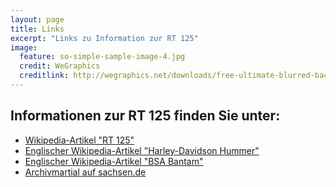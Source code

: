 ```yaml
---
layout: page
title: Links
excerpt: "Links zu Information zur RT 125"
image:
  feature: so-simple-sample-image-4.jpg
  credit: WeGraphics
  creditlink: http://wegraphics.net/downloads/free-ultimate-blurred-background-pack/
---
```


## Informationen zur RT 125 finden Sie unter:

* [Wikipedia-Artikel "RT 125"](http://de.wikipedia.org/wiki/RT_125)
* [Englischer Wikipedia-Artikel "Harley-Davidson Hummer"](http://en.wikipedia.org/wiki/Harley-Davidson_Hummer)
* [Englischer Wikipedia-Artikel "BSA Bantam"](http://en.wikipedia.org/wiki/BSA_Bantam)
* [Archivmartial auf sachsen.de](http://www.archiv.sachsen.de/6354.htm)